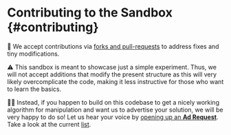 Contributing to the Sandbox                                             {#contributing}
===========================

🌿 We accept contributions via [forks and pull-requests](https://guides.github.com/activities/forking) to address fixes and tiny modifications.

⚠ This sandbox is meant to showcase just a simple experiment. Thus, we will not accept additions that modify the present structure as this will very likely overcomplicate the code, making it less instructive for those who want to learn the basics.

👍🏻 Instead, if you happen to build on this codebase to get a nicely working algorithm for manipulation and want us to advertise your solution, we will be very happy to do so! Let us hear your voice by [opening up an **Ad Request**](../../../issues/new/choose). Take a look at the current [list](https://robotology.github.io/icub-gazebo-grasping-sandbox/building-on-sandbox.html).
